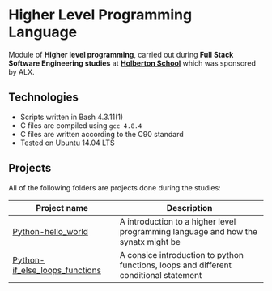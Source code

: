 # Higher Level Programming Language

Module of **Higher level programming**, carried out during **Full Stack Software Engineering studies** at **[Holberton School](https://www.holbertonschool.com/)** which was sponsored by ALX.

## Technologies
* Scripts written in Bash 4.3.11(1)
* C files are compiled using `gcc 4.8.4`
* C files are written according to the C90 standard
* Tested on Ubuntu 14.04 LTS

## Projects
All of the following folders are projects done during the studies:

| Project name | Description |
| ------------ | ----------- |
| [Python-hello_world](https://github.com/Ddilibe/alx-higher_level_programming/tree/main/0x00-python-hello_world) | A introduction to a higher level programming language and how the synatx might be |
| [Python-if_else_loops_functions](https://github.com/Ddilibe/alx-higher_level_programming/tree/main/0x01-python-if_else_loops_functions) | A consice introduction to python functions, loops and different conditional statement |
